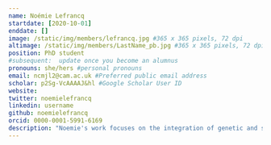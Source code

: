 ```yaml
---
name: Noémie Lefrancq
startdate: [2020-10-01]
enddate: []
image: /static/img/members/lefrancq.jpg #365 x 365 pixels, 72 dpi
altimage: /static/img/members/LastName_pb.jpg #365 x 365 pixels, 72 dpi
position: PhD student
#subsequent:  update once you become an alumnus
pronouns: she/hers #personal pronouns
email: ncmjl2@cam.ac.uk #Preferred public email address
scholar: p2Sg-VcAAAAJ&hl #Google Scholar User ID
website: 
twitter: noemielefrancq
linkedin: username
github: noemielefrancq
orcid: 0000-0001-5991-6169
description: "Noemie's work focuses on the integration of genetic and spatial data to better understand the spread, maintenance, and control of pathogens. She is co-supervised by Henrik Salje at the Department of Genetics and Julian Parkhill at the Department of Veterinary Medicine. She is working with datasets of Bordetella pertussis genomes from throughout France as well as other European countries in a collaborative project with the national reference center for Pertussis in France. She also works with Listeria monocytogenes, Streptococcus pneumoniae and dengue virus."
---
```

